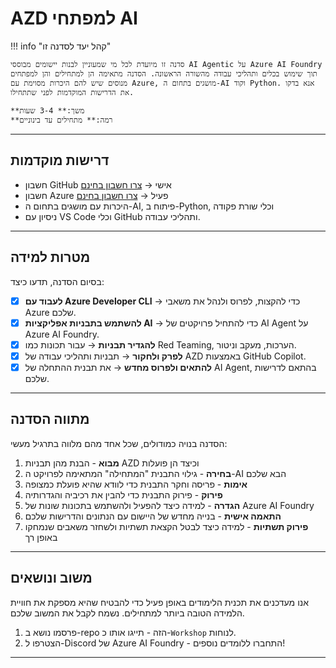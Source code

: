 <!--
CO_OP_TRANSLATOR_METADATA:
{
  "original_hash": "e3a6c07efed58baba33b43c69174aef8",
  "translation_date": "2025-09-24T22:48:32+00:00",
  "source_file": "workshop/docs/instructions/0-Introduction.md",
  "language_code": "he"
}
-->
# AZD למפתחי AI

!!! info "קהל יעד לסדנה זו"
   
    סדנה זו מיועדת לכל מי שמעוניין לבנות יישומים מבוססי AI Agentic על Azure AI Foundry תוך שימוש בכלים ותהליכי עבודה מהשורה הראשונה. הסדנה מתאימה הן למתחילים והן למפתחים מנוסים שיש להם היכרות מסוימת עם Azure, מושגים בתחום ה-AI וקוד Python. אנא בדקו את הדרישות המוקדמות לפני שתתחילו.

    **משך:** 3-4 שעות  
    **רמה:** מתחילים עד בינוניים  

---

## דרישות מוקדמות

- חשבון GitHub אישי → [צרו חשבון בחינם](https://github.com/signup)
- חשבון Azure פעיל → [צרו חשבון בחינם](https://aka.ms/free)
- היכרות עם מושגים בתחום ה-AI, פיתוח ב-Python, וכלי שורת פקודה
- ניסיון עם VS Code וכלי GitHub ותהליכי עבודה.

---

## מטרות למידה

בסיום הסדנה, תדעו כיצד:

- [X] **לעבוד עם Azure Developer CLI** → כדי להקצות, לפרוס ולנהל את משאבי Azure שלכם.
- [X] **להשתמש בתבניות אפליקציות AI** → כדי להתחיל פרויקטים של AI Agent על Azure AI Foundry.
- [X] **להגדיר תבניות** → עבור תכונות כמו Red Teaming, הערכות, מעקב וניטור.
- [X] **לפרק ולחקור** → תבניות ותהליכי עבודה של AZD באמצעות GitHub Copilot.
- [X] **להתאים ולפרוס מחדש** → את תבנית ההתחלה של AI Agent, בהתאם לדרישות שלכם.

---

## מתווה הסדנה

הסדנה בנויה כמודולים, שכל אחד מהם מלווה בתרגיל מעשי:

1. **מבוא** - הבנת מהן תבניות AZD וכיצד הן פועלות
1. **בחירה** - גילוי התבנית "המתחילה" המתאימה לפרויקט ה-AI הבא שלכם
1. **אימות** - פריסה וחקר התבנית כדי לוודא שהיא פועלת כמצופה
1. **פירוק** - פירוק התבנית כדי להבין את רכיביה והגדרותיה
1. **הגדרה** - למידה כיצד להפעיל ולהשתמש בתכונות שונות של Azure AI Foundry
1. **התאמה אישית** - בנייה מחדש של היישום עם הנתונים והדרישות שלכם
1. **פירוק תשתיות** - למידה כיצד לבטל הקצאת תשתיות ולשחזר משאבים שנמחקו באופן רך

---

## משוב ונושאים

אנו מעדכנים את תכנית הלימודים באופן פעיל כדי להבטיח שהיא מספקת את חוויית הלמידה הטובה ביותר למתחילים. נשמח לקבל את המשוב שלכם.

1. פרסמו נושא ב-repo הזה - תייגו אותו כ-`Workshop` לנוחות.
1. הצטרפו ל-Discord של Azure AI Foundry - התחברו ללומדים נוספים!

---

